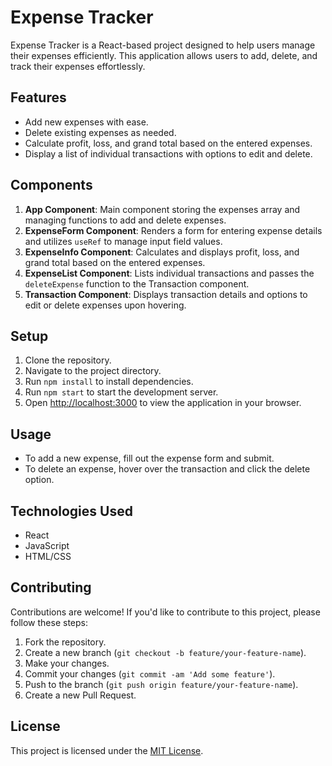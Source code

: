 # Expense Tracker

Expense Tracker is a React-based project designed to help users manage their expenses efficiently. This application allows users to add, delete, and track their expenses effortlessly.

## Features

- Add new expenses with ease.
- Delete existing expenses as needed.
- Calculate profit, loss, and grand total based on the entered expenses.
- Display a list of individual transactions with options to edit and delete.

## Components

1. **App Component**: Main component storing the expenses array and managing functions to add and delete expenses.
2. **ExpenseForm Component**: Renders a form for entering expense details and utilizes `useRef` to manage input field values.
3. **ExpenseInfo Component**: Calculates and displays profit, loss, and grand total based on the entered expenses.
4. **ExpenseList Component**: Lists individual transactions and passes the `deleteExpense` function to the Transaction component.
5. **Transaction Component**: Displays transaction details and options to edit or delete expenses upon hovering.

## Setup

1. Clone the repository.
2. Navigate to the project directory.
3. Run `npm install` to install dependencies.
4. Run `npm start` to start the development server.
5. Open [http://localhost:3000](http://localhost:3000) to view the application in your browser.

## Usage

- To add a new expense, fill out the expense form and submit.
- To delete an expense, hover over the transaction and click the delete option.

## Technologies Used

- React
- JavaScript
- HTML/CSS

## Contributing

Contributions are welcome! If you'd like to contribute to this project, please follow these steps:

1. Fork the repository.
2. Create a new branch (`git checkout -b feature/your-feature-name`).
3. Make your changes.
4. Commit your changes (`git commit -am 'Add some feature'`).
5. Push to the branch (`git push origin feature/your-feature-name`).
6. Create a new Pull Request.

## License

This project is licensed under the [MIT License](LICENSE).
